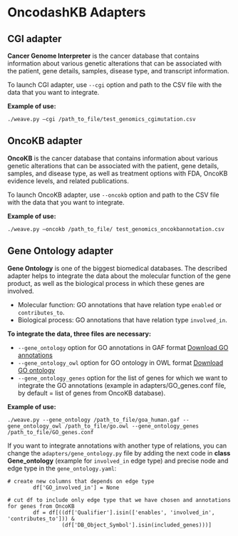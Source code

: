 # OncodashKB Adapters

## CGI adapter 

**Cancer Genome Interpreter** is the cancer database that contains information about various genetic alterations that can be associated with the patient, gene details, samples, disease type, and transcript information.

To launch CGI adapter, use `--cgi` option and path to the CSV file with the data that you want to integrate.

**Example of use:**
```
./weave.py –cgi /path_to_file/test_genomics_cgimutation.csv
```



## OncoKB adapter

**OncoKB** is the cancer database that contains information about various genetic alterations that can be associated with the patient, gene details, samples, and disease type, as well as treatment options with FDA, OncoKB evidence levels, and related publications. 

To launch OncoKB adapter, use `--oncokb` option and path to the CSV file with the data that you want to integrate.

**Example of use:**
```
./weave.py –oncokb /path_to_file/ test_genomics_oncokbannotation.csv
```

## Gene Ontology adapter

**Gene Ontology** is one of the biggest biomedical databases. The described adapter helps to integrate the data about the molecular function of the gene product, as well as the biological process in which these genes are involved.

- Molecular function: GO annotations that have relation type `enabled` or `contributes_to`.
- Biological process: GO annotations that have relation type `involved_in`.

**To integrate the data, three files are necessary:**
-	`--gene_ontology` option for GO annotations in GAF format  [Download GO annotations](http://current.geneontology.org/products/pages/downloads.html)
-	`--gene_ontology_owl` option for GO ontology in OWL format [Download GO ontology](https://geneontology.org/docs/download-ontology/)
-	`--gene_ontology_genes` option for the list of genes for which we want to integrate the GO annotations (example in adapters/GO_genes.conf file, by default = list of genes from OncoKB database).

**Example of use:**
```
./weave.py --gene_ontology /path_to_file/goa_human.gaf --gene_ontology_owl /path_to_file/go.owl --gene_ontology_genes /path_to_file/GO_genes.conf
```

If you want to integrate annotations with another type of relations, you can change the `adapters/gene_ontology.py` file by adding the next code in **class Gene_ontology** (example for `involved_in` edge type) and precise node and edge type in the `gene_ontology.yaml`:
```
# create new columns that depends on edge type
        df['GO_involved_in'] = None
        
# cut df to include only edge type that we have chosen and annotations for genes from OncoKB
        df = df[((df['Qualifier'].isin(['enables', 'involved_in', 'contributes_to'])) &
                 (df['DB_Object_Symbol'].isin(included_genes)))]
```

